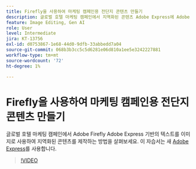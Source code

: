 ```yaml
---
title: Firefly을 사용하여 마케팅 캠페인용 전단지 콘텐츠 만들기
description: 글로벌 호텔 마케팅 캠페인에서 지역화된 콘텐츠 Adobe Express에 Adobe Firefly 기반의 Text to Image를 사용하는 방법을 살펴보세요
feature: Image Editing, Gen AI
role: User
level: Intermediate
jira: KT-13756
exl-id: d0753867-1e68-44d0-9dfb-33abbedd7a04
source-git-commit: 068b3b3cc5c5d6281e06d810a1ee5e3242227881
workflow-type: tm+mt
source-wordcount: '72'
ht-degree: 1%

---
```


# Firefly을 사용하여 마케팅 캠페인용 전단지 콘텐츠 만들기

글로벌 호텔 마케팅 캠페인에서 Adobe Firefly Adobe Express 기반의 텍스트를 이미지로 사용하여 지역화된 콘텐츠를 제작하는 방법을 살펴보세요. 이 자습서는 새 [Adobe Express](https://www.adobe.com/express/)를 사용합니다.

>[!VIDEO](https://video.tv.adobe.com/v/3422426?quality=12&learn=on&hidetitle=true)
